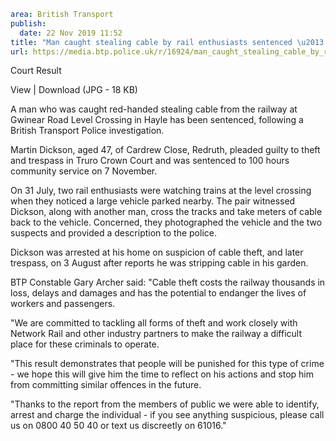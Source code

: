 ```yaml
area: British Transport
publish:
  date: 22 Nov 2019 11:52
title: "Man caught stealing cable by rail enthusiasts sentenced \u2013 Cornwall"
url: https://media.btp.police.uk/r/16924/man_caught_stealing_cable_by_rail_enthusiasts_sen
```

Court Result

View | Download (JPG - 18 KB)

A man who was caught red-handed stealing cable from the railway at Gwinear Road Level Crossing in Hayle has been sentenced, following a British Transport Police investigation.

Martin Dickson, aged 47, of Cardrew Close, Redruth, pleaded guilty to theft and trespass in Truro Crown Court and was sentenced to 100 hours community service on 7 November.

On 31 July, two rail enthusiasts were watching trains at the level crossing when they noticed a large vehicle parked nearby. The pair witnessed Dickson, along with another man, cross the tracks and take meters of cable back to the vehicle. Concerned, they photographed the vehicle and the two suspects and provided a description to the police.

Dickson was arrested at his home on suspicion of cable theft, and later trespass, on 3 August after reports he was stripping cable in his garden.

BTP Constable Gary Archer said: "Cable theft costs the railway thousands in loss, delays and damages and has the potential to endanger the lives of workers and passengers.

"We are committed to tackling all forms of theft and work closely with Network Rail and other industry partners to make the railway a difficult place for these criminals to operate.

"This result demonstrates that people will be punished for this type of crime - we hope this will give him the time to reflect on his actions and stop him from committing similar offences in the future.

"Thanks to the report from the members of public we were able to identify, arrest and charge the individual - if you see anything suspicious, please call us on 0800 40 50 40 or text us discreetly on 61016."
